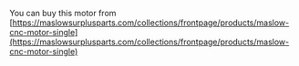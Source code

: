 You can buy this motor from [https://maslowsurplusparts.com/collections/frontpage/products/maslow-cnc-motor-single](https://maslowsurplusparts.com/collections/frontpage/products/maslow-cnc-motor-single)
